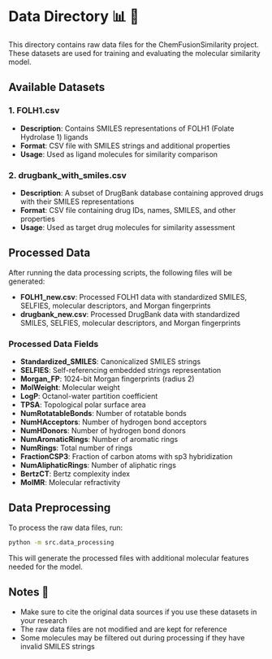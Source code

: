 # Data Directory 📊 🧪

This directory contains raw data files for the ChemFusionSimilarity project. These datasets are used for training and evaluating the molecular similarity model.

## Available Datasets

### 1. FOLH1.csv
- **Description**: Contains SMILES representations of FOLH1 (Folate Hydrolase 1) ligands
- **Format**: CSV file with SMILES strings and additional properties
- **Usage**: Used as ligand molecules for similarity comparison

### 2. drugbank_with_smiles.csv
- **Description**: A subset of DrugBank database containing approved drugs with their SMILES representations
- **Format**: CSV file containing drug IDs, names, SMILES, and other properties
- **Usage**: Used as target drug molecules for similarity assessment

## Processed Data

After running the data processing scripts, the following files will be generated:

- **FOLH1_new.csv**: Processed FOLH1 data with standardized SMILES, SELFIES, molecular descriptors, and Morgan fingerprints
- **drugbank_new.csv**: Processed DrugBank data with standardized SMILES, SELFIES, molecular descriptors, and Morgan fingerprints


### Processed Data Fields
- **Standardized_SMILES**: Canonicalized SMILES strings
- **SELFIES**: Self-referencing embedded strings representation
- **Morgan_FP**: 1024-bit Morgan fingerprints (radius 2)
- **MolWeight**: Molecular weight
- **LogP**: Octanol-water partition coefficient
- **TPSA**: Topological polar surface area
- **NumRotatableBonds**: Number of rotatable bonds
- **NumHAcceptors**: Number of hydrogen bond acceptors
- **NumHDonors**: Number of hydrogen bond donors
- **NumAromaticRings**: Number of aromatic rings
- **NumRings**: Total number of rings
- **FractionCSP3**: Fraction of carbon atoms with sp3 hybridization
- **NumAliphaticRings**: Number of aliphatic rings
- **BertzCT**: Bertz complexity index
- **MolMR**: Molecular refractivity

## Data Preprocessing

To process the raw data files, run:

```bash
python -m src.data_processing
```

This will generate the processed files with additional molecular features needed for the model.

## Notes 📝

- Make sure to cite the original data sources if you use these datasets in your research
- The raw data files are not modified and are kept for reference
- Some molecules may be filtered out during processing if they have invalid SMILES strings
